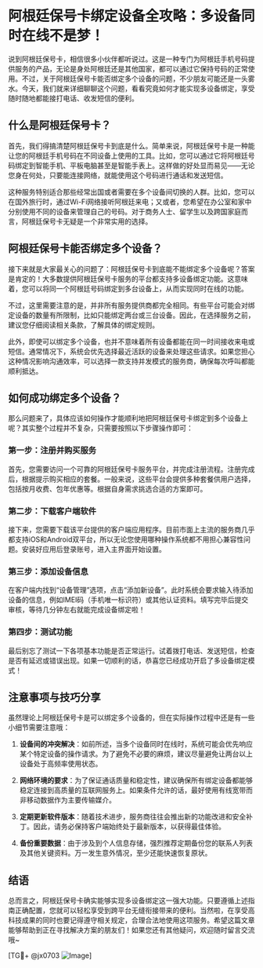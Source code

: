 # 阿根廷保号卡绑定设备全攻略：多设备同时在线不是梦！

说到阿根廷保号卡，相信很多小伙伴都听说过。这是一种专门为阿根廷手机号码提供服务的产品，无论是身处阿根廷还是其他国家，都可以通过它保持号码的正常使用。不过，关于阿根廷保号卡能否绑定多个设备的问题，不少朋友可能还是一头雾水。今天，我们就来详细聊聊这个问题，看看究竟如何才能实现多设备绑定，享受随时随地都能接打电话、收发短信的便利。

## 什么是阿根廷保号卡？

首先，我们得搞清楚阿根廷保号卡到底是什么。简单来说，阿根廷保号卡是一种能让您的阿根廷手机号码在不同设备上使用的工具。比如，您可以通过它将阿根廷号码绑定到智能手机、平板电脑甚至是智能手表上。这样做的好处显而易见——无论您身在何处，只要能连接网络，就能使用这个号码进行通话和发送短信。

这种服务特别适合那些经常出国或者需要在多个设备间切换的人群。比如，您可以在国外旅行时，通过Wi-Fi网络接听阿根廷来电；又或者，您希望在办公室和家中分别使用不同的设备来管理自己的号码。对于商务人士、留学生以及跨国家庭而言，阿根廷保号卡无疑是一个非常实用的选择。

## 阿根廷保号卡能否绑定多个设备？

接下来就是大家最关心的问题了：阿根廷保号卡到底能不能绑定多个设备呢？答案是肯定的！大多数提供阿根廷保号卡服务的平台都支持多设备绑定功能。这意味着，您可以将同一个阿根廷号码绑定到多台设备上，从而实现同时在线的功能。

不过，这里需要注意的是，并非所有服务提供商都完全相同。有些平台可能会对绑定设备的数量有所限制，比如只能绑定两台或三台设备。因此，在选择服务之前，建议您仔细阅读相关条款，了解具体的绑定规则。

此外，即使可以绑定多个设备，也并不意味着所有设备都能在同一时间接收来电或短信。通常情况下，系统会优先选择最近活跃的设备来处理这些请求。如果您担心这种情况影响沟通效率，可以选择一款支持并发模式的服务商，确保每次呼叫都能顺利抵达。

## 如何成功绑定多个设备？

那么问题来了，具体应该如何操作才能顺利地把阿根廷保号卡绑定到多个设备上呢？其实整个过程并不复杂，只需要按照以下步骤操作即可：

### 第一步：注册并购买服务

首先，您需要访问一个可靠的阿根廷保号卡服务平台，并完成注册流程。注册完成后，根据提示购买相应的套餐。一般来说，这些平台会提供多种套餐供用户选择，包括按月收费、包年优惠等。根据自身需求挑选合适的方案即可。

### 第二步：下载客户端软件

接下来，您需要下载该平台提供的客户端应用程序。目前市面上主流的服务商几乎都支持iOS和Android双平台，所以无论您使用哪种操作系统都不用担心兼容性问题。安装好应用后登录账号，进入主界面开始设置。

### 第三步：添加设备信息

在客户端内找到“设备管理”选项，点击“添加新设备”。此时系统会要求输入待添加设备的信息，例如IMEI码（手机唯一标识符）或其他认证资料。填写完毕后提交审核，等待几分钟左右就能完成设备绑定啦！

### 第四步：测试功能

最后别忘了测试一下各项基本功能是否正常运行。试着拨打电话、发送短信，检查是否有延迟或错误出现。如果一切顺利的话，恭喜您已经成功开启了多设备绑定模式！

## 注意事项与技巧分享

虽然理论上阿根廷保号卡是可以绑定多个设备的，但在实际操作过程中还是有一些小细节需要注意哦：

1. **设备间的冲突解决**：如前所述，当多个设备同时在线时，系统可能会优先响应某个特定设备的操作请求。为了避免不必要的麻烦，建议尽量避免让两台以上设备处于高频率使用状态。

2. **网络环境的要求**：为了保证通话质量和稳定性，建议确保所有绑定设备都能够稳定连接到高质量的互联网服务上。如果条件允许的话，最好使用有线宽带而非移动数据作为主要传输媒介。

3. **定期更新软件版本**：随着技术进步，服务商往往会推出新的功能改进和安全补丁。因此，请务必保持客户端始终处于最新版本，以获得最佳体验。

4. **备份重要数据**：由于涉及到个人信息存储，强烈推荐定期备份您的联系人列表及其他关键资料。万一发生意外情况，至少还能快速恢复原状。

## 结语

总而言之，阿根廷保号卡确实能够实现多设备绑定这一强大功能。只要遵循上述指南正确配置，您就可以轻松享受到跨平台无缝衔接带来的便利。当然啦，在享受高科技成果的同时也要记得遵守相关规定，合理合法地使用这项服务。希望这篇文章能够帮助到正在寻找解决方案的朋友们！如果您还有其他疑问，欢迎随时留言交流哦~

[TG💪+ @jx0703 ![Image](https://github.com/user-attachments/assets/dbca1d08-cadb-493c-b0ec-ad6f7a83f270)]